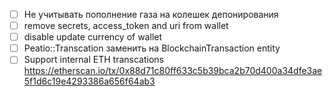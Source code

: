 * [ ] Не учитывать пополнение газа на колешек депонирования
* [ ] remove secrets, access_token and uri from wallet
* [ ] disable update currency of wallet
* [ ] Peatio::Transcation заменить на BlockchainTransaction entity
* [ ] Support internal ETH transcations https://etherscan.io/tx/0x88d71c80ff633c5b39bca2b70d400a34dfe3ae5f1d6c19e4293386a656f64ab3
